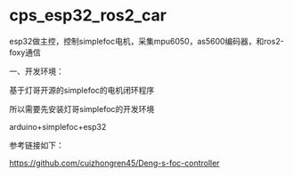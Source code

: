 # cps_esp32_ros2_car
esp32做主控，控制simplefoc电机，采集mpu6050，as5600编码器，和ros2-foxy通信

一、开发环境：

基于灯哥开源的simplefoc的电机闭环程序

所以需要先安装灯哥simplefoc的开发环境

arduino+simplefoc+esp32

参考链接如下：

https://github.com/cuizhongren45/Deng-s-foc-controller
